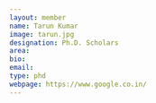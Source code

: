 ```yaml
---
layout: member
name: Tarun Kumar
image: tarun.jpg
designation: Ph.D. Scholars
area:
bio:
email:
type: phd
webpage: https://www.google.co.in/
---
```

